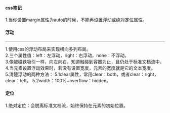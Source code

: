 #### css笔记
1.当你设置margin属性为auto的时候，不能再设置浮动或绝对定位属性。<br />

#### 浮动
------------------------
1.使用css的浮动布局来实现横向多列布局。<br />
2.三个属性值：left：左浮动，right：右浮动，none：不浮动。<br />
3.像被磁铁吸引一样，向左向右，知道触碰到容器为止，且仍处于标准文档流中。<br />
4.当元素设置浮动效果时，若没有设置宽度，元素的宽度就是它的文本宽度。<br />
5.清楚浮动的两种方法：
5.1clear属性，常用clear：both，或者clear：right，clear：left。
5.2width：100%+overflow：hidden。

#### 定位
1.绝对定位：会脱离标准文档流，始终保持在元素的初始位置。
